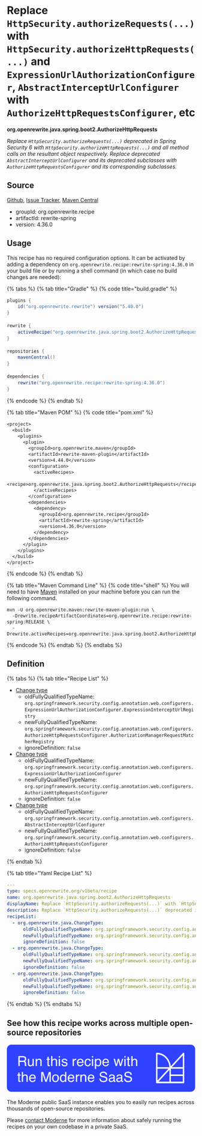 # Replace `HttpSecurity.authorizeRequests(...)` with `HttpSecurity.authorizeHttpRequests(...)` and `ExpressionUrlAuthorizationConfigurer`, `AbstractInterceptUrlConfigurer` with `AuthorizeHttpRequestsConfigurer`, etc

**org.openrewrite.java.spring.boot2.AuthorizeHttpRequests**

_Replace `HttpSecurity.authorizeRequests(...)` deprecated in Spring Security 6 with `HttpSecurity.authorizeHttpRequests(...)` and all method calls on the resultant object respectively. Replace deprecated `AbstractInterceptUrlConfigurer` and its deprecated subclasses with `AuthorizeHttpRequestsConfigurer` and its corresponding subclasses._

## Source

[Github](https://github.com/openrewrite/rewrite-spring/blob/main/src/main/java/org/openrewrite/java/spring/boot2/AuthorizeHttpRequests.java), [Issue Tracker](https://github.com/openrewrite/rewrite-spring/issues), [Maven Central](https://central.sonatype.com/artifact/org.openrewrite.recipe/rewrite-spring/4.36.0/jar)

* groupId: org.openrewrite.recipe
* artifactId: rewrite-spring
* version: 4.36.0


## Usage

This recipe has no required configuration options. It can be activated by adding a dependency on `org.openrewrite.recipe:rewrite-spring:4.36.0` in your build file or by running a shell command (in which case no build changes are needed): 

{% tabs %}
{% tab title="Gradle" %}
{% code title="build.gradle" %}
```groovy
plugins {
    id("org.openrewrite.rewrite") version("5.40.0")
}

rewrite {
    activeRecipe("org.openrewrite.java.spring.boot2.AuthorizeHttpRequests")
}

repositories {
    mavenCentral()
}

dependencies {
    rewrite("org.openrewrite.recipe:rewrite-spring:4.36.0")
}
```
{% endcode %}
{% endtab %}

{% tab title="Maven POM" %}
{% code title="pom.xml" %}
```markup
<project>
  <build>
    <plugins>
      <plugin>
        <groupId>org.openrewrite.maven</groupId>
        <artifactId>rewrite-maven-plugin</artifactId>
        <version>4.44.0</version>
        <configuration>
          <activeRecipes>
            <recipe>org.openrewrite.java.spring.boot2.AuthorizeHttpRequests</recipe>
          </activeRecipes>
        </configuration>
        <dependencies>
          <dependency>
            <groupId>org.openrewrite.recipe</groupId>
            <artifactId>rewrite-spring</artifactId>
            <version>4.36.0</version>
          </dependency>
        </dependencies>
      </plugin>
    </plugins>
  </build>
</project>
```
{% endcode %}
{% endtab %}

{% tab title="Maven Command Line" %}
{% code title="shell" %}
You will need to have [Maven](https://maven.apache.org/download.cgi) installed on your machine before you can run the following command.

```shell
mvn -U org.openrewrite.maven:rewrite-maven-plugin:run \
  -Drewrite.recipeArtifactCoordinates=org.openrewrite.recipe:rewrite-spring:RELEASE \
  -Drewrite.activeRecipes=org.openrewrite.java.spring.boot2.AuthorizeHttpRequests
```
{% endcode %}
{% endtab %}
{% endtabs %}


## Definition

{% tabs %}
{% tab title="Recipe List" %}
* [Change type](../../../java/changetype.md)
  * oldFullyQualifiedTypeName: `org.springframework.security.config.annotation.web.configurers.ExpressionUrlAuthorizationConfigurer.ExpressionInterceptUrlRegistry`
  * newFullyQualifiedTypeName: `org.springframework.security.config.annotation.web.configurers.AuthorizeHttpRequestsConfigurer.AuthorizationManagerRequestMatcherRegistry`
  * ignoreDefinition: `false`
* [Change type](../../../java/changetype.md)
  * oldFullyQualifiedTypeName: `org.springframework.security.config.annotation.web.configurers.ExpressionUrlAuthorizationConfigurer`
  * newFullyQualifiedTypeName: `org.springframework.security.config.annotation.web.configurers.AuthorizeHttpRequestsConfigurer`
  * ignoreDefinition: `false`
* [Change type](../../../java/changetype.md)
  * oldFullyQualifiedTypeName: `org.springframework.security.config.annotation.web.configurers.AbstractInterceptUrlConfigurer`
  * newFullyQualifiedTypeName: `org.springframework.security.config.annotation.web.configurers.AuthorizeHttpRequestsConfigurer`
  * ignoreDefinition: `false`

{% endtab %}

{% tab title="Yaml Recipe List" %}
```yaml
---
type: specs.openrewrite.org/v1beta/recipe
name: org.openrewrite.java.spring.boot2.AuthorizeHttpRequests
displayName: Replace `HttpSecurity.authorizeRequests(...)` with `HttpSecurity.authorizeHttpRequests(...)` and `ExpressionUrlAuthorizationConfigurer`, `AbstractInterceptUrlConfigurer` with `AuthorizeHttpRequestsConfigurer`, etc
description: Replace `HttpSecurity.authorizeRequests(...)` deprecated in Spring Security 6 with `HttpSecurity.authorizeHttpRequests(...)` and all method calls on the resultant object respectively. Replace deprecated `AbstractInterceptUrlConfigurer` and its deprecated subclasses with `AuthorizeHttpRequestsConfigurer` and its corresponding subclasses.
recipeList:
  - org.openrewrite.java.ChangeType:
      oldFullyQualifiedTypeName: org.springframework.security.config.annotation.web.configurers.ExpressionUrlAuthorizationConfigurer.ExpressionInterceptUrlRegistry
      newFullyQualifiedTypeName: org.springframework.security.config.annotation.web.configurers.AuthorizeHttpRequestsConfigurer.AuthorizationManagerRequestMatcherRegistry
      ignoreDefinition: false
  - org.openrewrite.java.ChangeType:
      oldFullyQualifiedTypeName: org.springframework.security.config.annotation.web.configurers.ExpressionUrlAuthorizationConfigurer
      newFullyQualifiedTypeName: org.springframework.security.config.annotation.web.configurers.AuthorizeHttpRequestsConfigurer
      ignoreDefinition: false
  - org.openrewrite.java.ChangeType:
      oldFullyQualifiedTypeName: org.springframework.security.config.annotation.web.configurers.AbstractInterceptUrlConfigurer
      newFullyQualifiedTypeName: org.springframework.security.config.annotation.web.configurers.AuthorizeHttpRequestsConfigurer
      ignoreDefinition: false

```
{% endtab %}
{% endtabs %}

## See how this recipe works across multiple open-source repositories

[![Moderne Link Image](/.gitbook/assets/ModerneRecipeButton.png)](https://public.moderne.io/recipes/org.openrewrite.java.spring.boot2.AuthorizeHttpRequests)

The Moderne public SaaS instance enables you to easily run recipes across thousands of open-source repositories.

Please [contact Moderne](https://moderne.io/product) for more information about safely running the recipes on your own codebase in a private SaaS.
